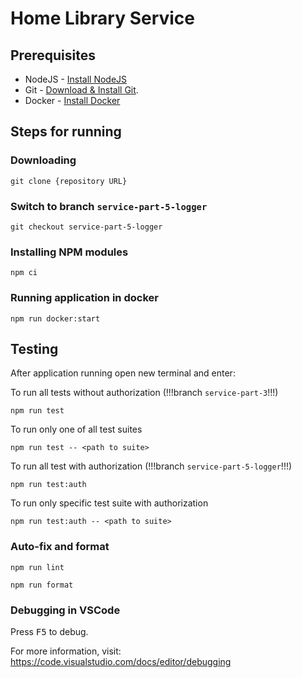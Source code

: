 # Home Library Service

## Prerequisites

- NodeJS - [Install NodeJS](https://nodejs.org/en/)
- Git - [Download & Install Git](https://git-scm.com/downloads).
- Docker - [Install Docker](https://docs.docker.com/engine/install/)

## Steps for running
### Downloading

```
git clone {repository URL}
```

### Switch to branch `service-part-5-logger`

```
git checkout service-part-5-logger
```

### Installing NPM modules

```
npm ci
```

### Running application in docker

```
npm run docker:start
```

## Testing

After application running open new terminal and enter:

To run all tests without authorization  (!!!branch `service-part-3`!!!)

```
npm run test
```

To run only one of all test suites

```
npm run test -- <path to suite>
```

To run all test with authorization (!!!branch `service-part-5-logger`!!!)

```
npm run test:auth
```

To run only specific test suite with authorization

```
npm run test:auth -- <path to suite>
```

### Auto-fix and format

```
npm run lint
```

```
npm run format
```

### Debugging in VSCode

Press <kbd>F5</kbd> to debug.

For more information, visit: https://code.visualstudio.com/docs/editor/debugging
